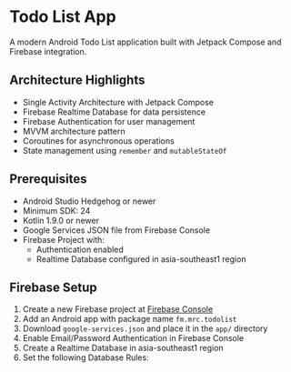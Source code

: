 # Todo List App

A modern Android Todo List application built with Jetpack Compose and Firebase integration.

## Architecture Highlights
- Single Activity Architecture with Jetpack Compose
- Firebase Realtime Database for data persistence
- Firebase Authentication for user management
- MVVM architecture pattern
- Coroutines for asynchronous operations
- State management using `remember` and `mutableStateOf`

## Prerequisites
- Android Studio Hedgehog or newer
- Minimum SDK: 24
- Kotlin 1.9.0 or newer
- Google Services JSON file from Firebase Console
- Firebase Project with:
  - Authentication enabled
  - Realtime Database configured in asia-southeast1 region

## Firebase Setup

1. Create a new Firebase project at [Firebase Console](https://console.firebase.google.com/)
2. Add an Android app with package name `fm.mrc.todolist`
3. Download `google-services.json` and place it in the `app/` directory
4. Enable Email/Password Authentication in Firebase Console
5. Create a Realtime Database in asia-southeast1 region
6. Set the following Database Rules:
